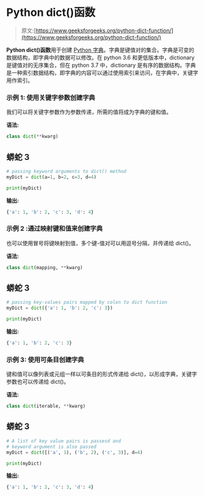 # Python dict()函数

> 原文:[https://www.geeksforgeeks.org/python-dict-function/](https://www.geeksforgeeks.org/python-dict-function/)

**Python dict()函数**用于创建 [Python 字典](https://www.geeksforgeeks.org/python-dictionary/)。字典是键值对的集合。字典是可变的数据结构，即字典中的数据可以修改。在 python 3.6 和更低版本中，dictionary 是键值对的无序集合，但在 python 3.7 中，dictionary 是有序的数据结构。字典是一种索引数据结构，即字典的内容可以通过使用索引来访问，在字典中，关键字用作索引。

### **示例 1:** 使用关键字参数创建字典

我们可以将关键字参数作为参数传递，所需的值将成为字典的键和值。

**语法:**

```py
class dict(**kwarg)
```

## 蟒蛇 3

```py
# passing keyword arguments to dict() method
myDict = dict(a=1, b=2, c=3, d=4)

print(myDict)
```

**输出:**

```py
{'a': 1, 'b': 2, 'c': 3, 'd': 4}
```

### **示例 2** :通过映射键和值来创建字典

也可以使用冒号将键映射到值，多个键-值对可以用逗号分隔，并传递给 dict()。

**语法:**

```py
class dict(mapping, **kwarg)
```

## 蟒蛇 3

```py
# passing key-values pairs mapped by colon to dict function
myDict = dict({'a': 1, 'b': 2, 'c': 3})

print(myDict)
```

**输出:**

```py
{'a': 1, 'b': 2, 'c': 3}
```

### **示例 3:** 使用可条目创建字典

键和值可以像列表或元组一样以可条目的形式传递给 dict()，以形成字典，关键字参数也可以传递给 dict()。

**语法:**

```py
class dict(iterable, **kwarg)
```

## 蟒蛇 3

```py
# A list of key value pairs is passesd and
# keyword argument is also passed
myDict = dict([('a', 1), ('b', 2), ('c', 3)], d=4)

print(myDict)
```

**输出:**

```py
{'a': 1, 'b': 2, 'c': 3, 'd': 4}
```